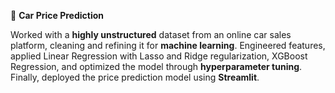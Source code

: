 🚗 **Car Price Prediction**

Worked with a **highly unstructured** dataset from an online car sales platform, cleaning and refining it for **machine learning**. Engineered features, applied Linear Regression with Lasso and Ridge regularization, XGBoost Regression, and optimized the model through **hyperparameter tuning**. Finally, deployed the price prediction model using **Streamlit**.
